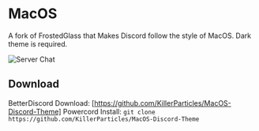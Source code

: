 # MacOS

A fork of FrostedGlass that Makes Discord follow the style of MacOS. Dark theme is required.

![Server Chat](https://imgur.com/a/JtKnU50)

## Download

BetterDiscord Download: [https://github.com/KillerParticles/MacOS-Discord-Theme]
Powercord Install: `git clone https://github.com/KillerParticles/MacOS-Discord-Theme`
